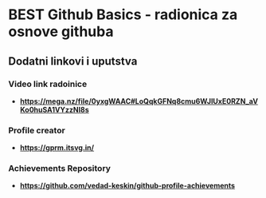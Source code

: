 # BEST Github Basics - radionica za osnove githuba

## Dodatni linkovi i uputstva

### Video link radoinice
- **https://mega.nz/file/0yxgWAAC#LoQqkGFNq8cmu6WJIUxE0RZN_aVKo0huSA1VYzzNI8s**

### Profile creator
- **https://gprm.itsvg.in/**

### Achievements Repository
- **https://github.com/vedad-keskin/github-profile-achievements**


